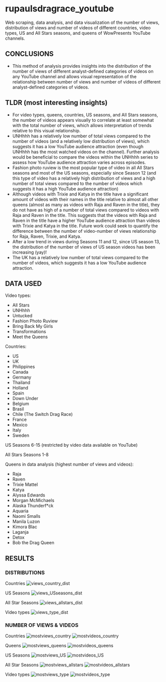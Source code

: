 # rupaulsdragrace_youtube
Web scraping, data analysis, and data visualization of the number of views, distribution of views and number of videos of different countries, video types, US and All Stars seasons, and queens of WowPresents YouTube channels.

## CONCLUSIONS

* This method of analysis provides insights into the distribution of the number of views of different analyst-defined categories of videos on any YouTube channel and allows visual representation of the relationship between number of views and number of videos of different analyst-defined categories of videos.

## TLDR (most interesting insights)

* For video types, queens, countries, US seasons, and All Stars seasons, the number of videos appears visually to correlate at least somewhat with the total number of views, which allows interpretation of trends relative to this visual relationship.
* UNHhhh has a relatively low number of total views compared to the number of videos (and a relatively low distribution of views), which suggests it has a low YouTube audience attraction (even though UNHhhh has the most watched videos on the channel). Further analysis would be beneficial to compare the videos within the UNHhhh series to assess how YouTube audience attraction varies across episodes.
* Fashion photo ruview is the most popular type of video in all All Stars seasons and most of the US seasons, especially since Season 12 (and this type of video has a relatively high distribution of views and a high number of total views compared to the number of videos which suggests it has a high YouTube audience attraction)
* Although videos with Trixie and Katya in the title have a significant amount of videos with their names in the title relative to almost all other queens (almost as many as videos with Raja and Raven in the title), they do not have as high of a number of total views compared to videos with Raja and Raven in the title. This suggests that the videos with Raja and Raven in the title have a higher YouTube audience attraction than videos with Trixie and Katya in the title. Future work could seek to quantify the difference between the number of video-number of views relationship for Raja, Raven, Trixie, and Katya.
* After a low trend in views during Seasons 11 and 12, since US season 13, the distribution of the number of views of US season videos has been increasing (yay)! 
* The UK has a relatively low number of total views compared to the number of videos, which suggests it has a low YouTube audience attraction.

## DATA USED
Video types:
* All Stars
* UNHhhh
* Untucked
* Fashion Photo Ruview
* Bring Back My Girls
* Transformations
* Meet the Queens

Countries: 
* US
* UK
* Philippines
* Canada
* Germany
* Thailand
* Holland
* Spain
* Down Under
* Belgium
* Brasil
* Chile (The Switch Drag Race)
* France
* Mexico
* Italy
* Sweden

US Seasons 6-15 (restricted by video data available on YouTube)

All Stars Seasons 1-8

Queens in data analysis (highest number of views and videos):
* Raja
* Raven
* Trixie Mattel
* Katya
* Alyssa Edwards
* Morgan McMichaels
* Alaska Thunderf*ck
* Aquaria
* Naomi Smalls
* Manila Luzon
* Kimora Blac
* Laganja
* Detox
* Bob the Drag Queen

## RESULTS

### DISTRIBUTIONS
Countries
![views_country_dist](https://github.com/hayleyhunt/rupaulsdragrace_youtube/blob/main/views_country_dist.png)

US Seasons
![views_USseasons_dist](https://github.com/hayleyhunt/rupaulsdragrace_youtube/blob/main/views_USseasons_dist.png)

All Star Seasons
![views_allstars_dist](https://github.com/hayleyhunt/rupaulsdragrace_youtube/blob/main/views_allstars_dist.png)

Video types
![views_type_dist](https://github.com/hayleyhunt/rupaulsdragrace_youtube/blob/main/views_type_dist.png)


### NUMBER OF VIEWS & VIDEOS
Countries
![mostviews_country](https://github.com/hayleyhunt/rupaulsdragrace_youtube/blob/main/mostviews_country.png)
![mostvideos_country](https://github.com/hayleyhunt/rupaulsdragrace_youtube/blob/main/mostvideos_country.png)

Queens
![mostviews_queens](https://github.com/hayleyhunt/rupaulsdragrace_youtube/blob/main/mostviews_queens.png)
![mostvideos_queens](https://github.com/hayleyhunt/rupaulsdragrace_youtube/blob/main/mostvideos_queens.png)

US Seasons
![mostviews_US](https://github.com/hayleyhunt/rupaulsdragrace_youtube/blob/main/mostviews_US.png)
![mostvideos_US](https://github.com/hayleyhunt/rupaulsdragrace_youtube/blob/main/mostvideos_US.png)


All Star Seasons
![mostviews_allstars](https://github.com/hayleyhunt/rupaulsdragrace_youtube/blob/main/mostviews_allstars.png)
![mostvideos_allstars](https://github.com/hayleyhunt/rupaulsdragrace_youtube/blob/main/mostvideos_allstars.png)

Video types
![mostviews_type](https://github.com/hayleyhunt/rupaulsdragrace_youtube/blob/main/mostviews_type.png)
![mostvideos_type](https://github.com/hayleyhunt/rupaulsdragrace_youtube/blob/main/mostvideos_type.png)




























